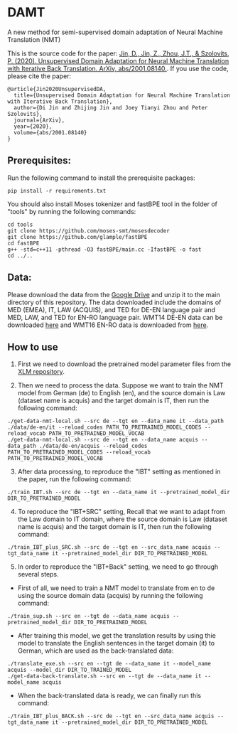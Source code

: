 # DAMT
A new method for semi-supervised domain adaptation of Neural Machine Translation (NMT)

This is the source code for the paper: [Jin, D., Jin, Z., Zhou, J.T., & Szolovits, P. (2020). Unsupervised Domain Adaptation for Neural Machine Translation with Iterative Back Translation. ArXiv, abs/2001.08140.](https://arxiv.org/abs/2001.08140). If you use the code, please cite the paper:

```
@article{Jin2020UnsupervisedDA,
  title={Unsupervised Domain Adaptation for Neural Machine Translation with Iterative Back Translation},
  author={Di Jin and Zhijing Jin and Joey Tianyi Zhou and Peter Szolovits},
  journal={ArXiv},
  year={2020},
  volume={abs/2001.08140}
}
```

## Prerequisites:
Run the following command to install the prerequisite packages:
```
pip install -r requirements.txt
```
You should also install Moses tokenizer and fastBPE tool in the folder of "tools" by running the following commands:
```
cd tools
git clone https://github.com/moses-smt/mosesdecoder
git clone https://github.com/glample/fastBPE
cd fastBPE
g++ -std=c++11 -pthread -O3 fastBPE/main.cc -IfastBPE -o fast
cd ../..
```

## Data:
Please download the data from the [Google Drive](https://drive.google.com/file/d/1aQOXfcGpPbQemG4mQQuiy6ZrCRn6WiDj/view?usp=sharing) and unzip it to the main directory of this repository. The data downloaded include the domains of MED (EMEA), IT, LAW (ACQUIS), and TED for DE-EN language pair and MED, LAW, and TED for EN-RO language pair. WMT14 DE-EN data can be downloaded [here](https://nlp.stanford.edu/projects/nmt/) and WMT16 EN-RO data is downloaded from [here](https://www.statmt.org/wmt16/translation-task.html).

## How to use
1. First we need to download the pretrained model parameter files from the [XLM repository](https://github.com/facebookresearch/XLM#pretrained-xlmmlm-models).

2. Then we need to process the data. Suppose we want to train the NMT model from German (de) to English (en), and the source domain is Law (dataset name is acquis) and the target domain is IT, then run the following command:
```
./get-data-nmt-local.sh --src de --tgt en --data_name it --data_path ./data/de-en/it --reload_codes PATH_TO_PRETRAINED_MODEL_CODES --reload_vocab PATH_TO_PRETRAINED_MODEL_VOCAB
./get-data-nmt-local.sh --src de --tgt en --data_name acquis --data_path ./data/de-en/acquis --reload_codes PATH_TO_PRETRAINED_MODEL_CODES --reload_vocab PATH_TO_PRETRAINED_MODEL_VOCAB
```

3. After data processing, to reproduce the "IBT" setting as mentioned in the paper, run the following command:
```
./train_IBT.sh --src de --tgt en --data_name it --pretrained_model_dir DIR_TO_PRETRAINED_MODEL
```

4. To reproduce the "IBT+SRC" setting, Recall that we want to adapt from the Law domain to IT domain, where the source domain is Law (dataset name is acquis) and the target domain is IT, then run the following command:
```
./train_IBT_plus_SRC.sh --src de --tgt en --src_data_name acquis --tgt_data_name it --pretrained_model_dir DIR_TO_PRETRAINED_MODEL
```

5. In order to reproduce the "IBT+Back" setting, we need to go through several steps. 

* First of all, we need to train a NMT model to translate from en to de using the source domain data (acquis) by running the following command:
```
./train_sup.sh --src en --tgt de --data_name acquis --pretrained_model_dir DIR_TO_PRETRAINED_MODEL
```

   * After training this model, we get the translation results by using thie model to translate the English sentences in the target domain (it) to German, which are used as the back-translated data:
```
./translate_exe.sh --src en --tgt de --data_name it --model_name acquis --model_dir DIR_TO_TRAINED_MODEL
./get-data-back-translate.sh --src en --tgt de --data_name it --model_name acquis
```

   * When the back-translated data is ready, we can finally run this command:
```
./train_IBT_plus_BACK.sh --src de --tgt en --src_data_name acquis --tgt_data_name it --pretrained_model_dir DIR_TO_PRETRAINED_MODEL
```
